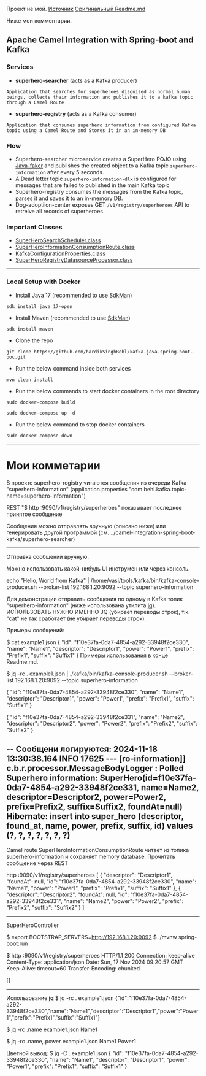Проект не мой.
[Источник](https://github.com/hardikSinghBehl/camel-integration-spring-boot-kafka)
[Оригинальный Readme.md](https://github.com/hardikSinghBehl/camel-integration-spring-boot-kafka/Readme.md)

Ниже мои комментарии.

## Apache Camel Integration with Spring-boot and Kafka
### Services
* **superhero-searcher** (acts as a Kafka producer)

```
Application that searches for superheroes disguised as normal human beings, collects their information and publishes it to a kafka topic through a Camel Route
```
* **superhero-registry** (acts as a Kafka consumer)
```
Application that consumes superhero information from configured Kafka topic using a Camel Route and Stores it in an in-memory DB
```
### Flow 
* Superhero-searcher microservice creates a SuperHero POJO using [Java-faker](https://github.com/DiUS/java-faker) and publishes the created object to a Kafka topic `superhero-information` after every 5 seconds.
* A Dead letter topic `superhero-information-dlx` is configured for messages that are failed to published in the main Kafka topic 
* Superhero-registry consumes the messages from the Kafka topic, parses it and saves it to an in-memory DB.
* Dog-adoptiion-center exposes GET `/v1/registry/superheroes` API to retreive all records of superheroes
### Important Classes
* [SuperHeroSearchScheduler.class](https://github.com/hardikSinghBehl/camel-integration-spring-boot-kafka/blob/main/superhero-searcher/src/main/java/com/behl/searcher/route/SuperHeroSearchScheduler.java)
* [SuperHeroInformationConsumptionRoute.class](https://github.com/hardikSinghBehl/camel-integration-spring-boot-kafka/blob/main/superhero-registry/src/main/java/com/behl/registry/route/SuperHeroInformationConsumptionRoute.java)
* [KafkaConfigurationProperties.class](https://github.com/hardikSinghBehl/camel-integration-spring-boot-kafka/blob/main/superhero-searcher/src/main/java/com/behl/searcher/properties/KafkaConfigurationProperties.java)
* [SuperHeroRegistryDatasourceProcessor.class](https://github.com/hardikSinghBehl/camel-integration-spring-boot-kafka/blob/main/superhero-registry/src/main/java/com/behl/registry/processor/SuperHeroRegistryDatasourceProcessor.java)
---

### Local Setup with Docker

* Install Java 17 (recommended to use [SdkMan](https://sdkman.io))

```
sdk install java 17-open
```

* Install Maven (recommended to use [SdkMan](https://sdkman.io))

```
sdk install maven
```
* Clone the repo

```
git clone https://github.com/hardikSinghBehl/kafka-java-spring-boot-poc.git
```

* Run the below command inside both services

```
mvn clean install
```

* Run the below commands to start docker containers in the root directory

```
sudo docker-compose build
```

```
sudo docker-compose up -d
```

* Run the below command to stop docker containers

```
sudo docker-compose down
```

---

# Мои комметарии

В проекте superhero-registry читаются сообщения из очереди Kafka "superhero-information" 
(application.properties "com.behl.kafka.topic-name=superhero-information")

REST "$ http :9090/v1/registry/superheroes" показывает последнее принятое сообщение

Сообщения можно отправлять вручную (описано ниже) или генерировать другой программой 
(см. ../camel-integration-spring-boot-kafka/superhero-searcher)

----------------------------------
Отправка сообщений вручную.

Можно использовать какой-нибудь UI инструмен или через консоль.

echo "Hello, World from Kafka" | /home/vasi/tools/kafka/bin/kafka-console-producer.sh --broker-list 192.168.1.20:9092 --topic superhero-information

Для демонстрации отправить сообщения по одному в Kafka топик "superhero-information" (ниже использована утилита  [jq](https://www.baeldung.com/linux/jq-command-json)). ИСПОЛЬЗОВАТЬ НУЖНО ИМЕННО JQ (убирает переводы строк), т.к. "cat" не так сработает (не убирает переводы строк).

Примеры сообщений:

$ cat example1.json
{
"id": "f10e37fa-0da7-4854-a292-33948f2ce330",
"name": "Name1",
"descriptor": "Descriptor1",
"power": "Power1",
"prefix": "Prefix1",
"suffix": "Suffix1"
}
[Примеры использования](#jq_example) в конце Readme.md.

$ jq -rc . example1.json | ./kafka/bin/kafka-console-producer.sh --broker-list 192.168.1.20:9092 --topic superhero-information


{
"id": "f10e37fa-0da7-4854-a292-33948f2ce330",
"name": "Name1",
"descriptor": "Descriptor1",
"power": "Power1",
"prefix": "Prefix1",
"suffix": "Suffix1"
}

{
"id": "f10e37fa-0da7-4854-a292-33948f2ce331",
"name": "Name2",
"descriptor": "Descriptor2",
"power": "Power2",
"prefix": "Prefix2",
"suffix": "Suffix2"
}

--
Сообщени логируются:
2024-11-18 13:30:38.164  INFO 17625 --- [ro-information]] c.b.r.processor.MessageBodyLogger        : Polled Superhero information: SuperHero(id=f10e37fa-0da7-4854-a292-33948f2ce331, name=Name2, descriptor=Descriptor2, power=Power2, prefix=Prefix2, suffix=Suffix2, foundAt=null)
Hibernate: insert into super_hero (descriptor, found_at, name, power, prefix, suffix, id) values (?, ?, ?, ?, ?, ?, ?)
--
Camel route SuperHeroInformationConsumptionRoute читает из топика superhero-information и сохраняет memory database. Прочитать сообщение через REST 

http :9090/v1/registry/superheroes
[
{
"descriptor": "Descriptor1",
"foundAt": null,
"id": "f10e37fa-0da7-4854-a292-33948f2ce330",
"name": "Name1",
"power": "Power1",
"prefix": "Prefix1",
"suffix": "Suffix1"
},
{
"descriptor": "Descriptor2",
"foundAt": null,
"id": "f10e37fa-0da7-4854-a292-33948f2ce331",
"name": "Name2",
"power": "Power2",
"prefix": "Prefix2",
"suffix": "Suffix2"
}
]

----------------------------------

SuperHeroController

$ export BOOTSTRAP_SERVERS=http://192.168.1.20:9092
$ ./mvnw spring-boot:run

$ http :9090/v1/registry/superheroes
HTTP/1.1 200
Connection: keep-alive
Content-Type: application/json
Date: Sun, 17 Nov 2024 09:20:57 GMT
Keep-Alive: timeout=60
Transfer-Encoding: chunked

[]

------------------------
<a id="jq_example"></a>
Использование __jq__
$ jq -rc . example1.json
{"id":"f10e37fa-0da7-4854-a292-33948f2ce330","name":"Name1","descriptor":"Descriptor1","power":"Power1","prefix":"Prefix1","suffix":"Suffix1"}

$ jq -rc .name example1.json
Name1

$ jq -rc .name,.power example1.json
Name1
Power1

Цветной вывод:
$ jq -C . example1.json
{
"id": "f10e37fa-0da7-4854-a292-33948f2ce330",
"name": "Name1",
"descriptor": "Descriptor1",
"power": "Power1",
"prefix": "Prefix1",
"suffix": "Suffix1"
}

